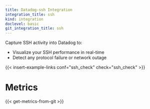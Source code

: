 ```yaml
---
title: Datadog-ssh Integration
integration_title: ssh
kind: integration
doclevel: basic
git_integration_title: ssh
---
```




Capture SSH activity into Datadog to:

* Visualize your SSH performance in real-time
* Detect any protocol failure or network outage

{{< insert-example-links conf="ssh_check" check="ssh_check" >}}

# Metrics

{{< get-metrics-from-git >}}
